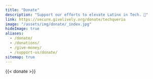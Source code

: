 ```yaml
---
title: "Donate"
description: "Support our efforts to elevate Latinx in Tech. 💛"
link: https://secure.givelively.org/donate/techqueria
image: "/assets/img/donate/_index.jpg"
hideImage: true
aliases:
  - /donate/
  - /donations/
  - /give-money/
  - /support-us/donate/
sitemap: true
---
```


{{< donate >}}

<div class="mb-2"></div>

